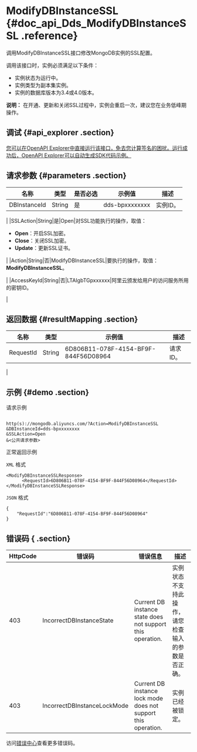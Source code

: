 # ModifyDBInstanceSSL {#doc_api_Dds_ModifyDBInstanceSSL .reference}

调用ModifyDBInstanceSSL接口修改MongoDB实例的SSL配置。

调用该接口时，实例必须满足以下条件：

-   实例状态为运行中。
-   实例类型为副本集实例。
-   实例的数据库版本为3.4或4.0版本。

**说明：** 在开通、更新和关闭SSL过程中，实例会重启一次，建议您在业务低峰期操作。

## 调试 {#api_explorer .section}

[您可以在OpenAPI Explorer中直接运行该接口，免去您计算签名的困扰。运行成功后，OpenAPI Explorer可以自动生成SDK代码示例。](https://api.aliyun.com/#product=Dds&api=ModifyDBInstanceSSL&type=RPC&version=2015-12-01)

## 请求参数 {#parameters .section}

|名称|类型|是否必选|示例值|描述|
|--|--|----|---|--|
|DBInstanceId|String|是|dds-bpxxxxxxxx|实例ID。

 |
|SSLAction|String|是|Open|对SSL功能执行的操作，取值：

 -   **Open**：开启SSL加密。
-   **Close**：关闭SSL加密。
-   **Update**：更新SSL证书。

 |
|Action|String|否|ModifyDBInstanceSSL|要执行的操作，取值： **ModifyDBInstanceSSL**。

 |
|AccessKeyId|String|否|LTAIgbTGpxxxxxx|阿里云颁发给用户的访问服务所用的密钥ID。

 |

## 返回数据 {#resultMapping .section}

|名称|类型|示例值|描述|
|--|--|---|--|
|RequestId|String|6D806B11-078F-4154-BF9F-844F56D08964|请求ID。

 |

## 示例 {#demo .section}

请求示例

``` {#request_demo}

http(s)://mongodb.aliyuncs.com/?Action=ModifyDBInstanceSSL
&DBInstanceId=dds-bpxxxxxxxx
&SSLAction=Open
&<公共请求参数>

```

正常返回示例

`XML` 格式

``` {#xml_return_success_demo}
<ModifyDBInstanceSSLResponse>
	  <RequestId>6D806B11-078F-4154-BF9F-844F56D08964</RequestId>
</ModifyDBInstanceSSLResponse>
```

`JSON` 格式

``` {#json_return_success_demo}
{
	"RequestId":"6D806B11-078F-4154-BF9F-844F56D08964"
}
```

## 错误码 { .section}

|HttpCode|错误码|错误信息|描述|
|--------|---|----|--|
|403|IncorrectDBInstanceState|Current DB instance state does not support this operation.|实例状态不支持此操作，请您检查输入的参数是否正确。|
|403|IncorrectDBInstanceLockMode|Current DB instance lock mode does not support this operation.|实例已经被锁定。|

访问[错误中心](https://error-center.alibabacloud.com/status/product/Dds)查看更多错误码。

